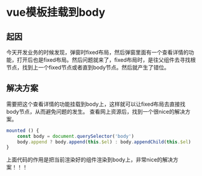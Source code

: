 # vue模板挂载到body

## 起因
今天开发业务的时候发现，弹窗时fixed布局，然后弹窗里面有一个查看详情的功能，打开后也是fixed布局。然后问题就来了，fixed布局时，是往父组件去寻找根节点，找到上一个fixed节点或者直到body节点。然后就产生了错位。

## 解决方案
需要把这个查看详情的功能挂载到body上，这样就可以让fixed布局去直接找body节点，从而避免问题的发生。
查看网上资源后，找到一个很nice的解决方案。

```javascript
mounted () {
    const body = document.querySelector('body')
    body.append ? body.append(this.$el) : body.appendChild(this.$el)
}
```
上面代码的作用是把当前渲染好的组件渲染到body上，非常nice的解决方案！！！